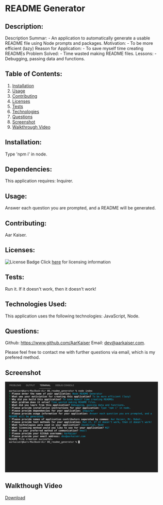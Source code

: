 # README Generator
          
## Description:

Description Summar: - An application to automatically generate a usable README file using Node prompts and packages.
Motivation: - To be more efficient (lazy)
Reason for Application: - To save myself time creating READMEs
Problem Solved: - Time wasted making README files.
Lessons: - Debugging, passing data and functions.

## Table of Contents:

1. [Installation](https://github.com/AarKaiser/readme_generator#installation)
2. [Usage](https://github.com/AarKaiser/readme_generator#usage)
3. [Contributing](https://github.com/AarKaiser/readme_generator#contributing)
4. [Licenses](https://github.com/AarKaiser/readme_generator#licenses)
5. [Tests](https://github.com/AarKaiser/readme_generator#tests)
6. [Technologies](https://github.com/AarKaiser/readme_generator#technologies-used)
7. [Questions](https://github.com/AarKaiser/readme_generator#questions)
8. [Screenshot](https://github.com/AarKaiser/readme_generator#screenshot)
9. [Walkthrough Video](https://github.com/AarKaiser/readme_generator#walkthrough-video)

## Installation: 
          
Type 'npm i' in node.

## Dependencies:

This application requires: Inquirer.

## Usage:
          
Answer each question you are prompted, and a README will be generated.

## Contributing:

Aar Kaiser.

## Licenses:

![License Badge](https://img.shields.io/badge/MIT-License-blue)
Click [here](https://choosealicense.com/licenses/mit/) for licensing information

## Tests:
        
Run it. If it doesn't work, then it doesn't work!

## Technologies Used: 
          
This application uses the following technologies: JavaScript, Node.

## Questions:
            
Github: https://www.github.com/AarKaiser
Email: dev@aarkaiser.com.
            
Please feel free to contact me with further questions via email, which is my prefered method.

## Screenshot
        
![Screenshot](https://raw.githubusercontent.com/AarKaiser/readme_generator/main/assets/images/screenshot.png)
        
## Walkthough Video
    
[Download](https://github.com/AarKaiser/readme_generator/blob/main/assets/video/walkthrough.mp4?raw=true)

